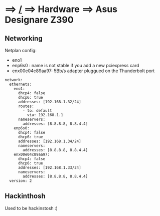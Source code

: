 # ==> [/](Blog) ==> Hardware ==> Asus Designare Z390

## Networking

Netplan config:
- eno1
- enp6s0 : name is not stable if you add a new pciexpress card
- enx00e04c89aa97: 5Bb/s adapter pluggued on the Thunderbolt port
```
network:
  ethernets:
    eno1:
      dhcp4: false
      dhcp6: true
      addresses: [192.168.1.32/24]
      routes:
        - to: default
          via: 192.168.1.1
      nameservers:
        addresses: [8.8.8.8, 8.8.4.4]
    enp6s0:
      dhcp4: false
      dhcp6: true
      addresses: [192.168.1.34/24]
      nameservers:
        addresses: [8.8.8.8, 8.8.4.4]
    enx00e04c89aa97:
      dhcp4: false
      dhcp6: true
      addresses: [192.168.1.33/24]
      nameservers:
        addresses: [8.8.8.8, 8.8.4.4]
  version: 2
```

## Hackinthosh

Used to be hackinstosh :)



